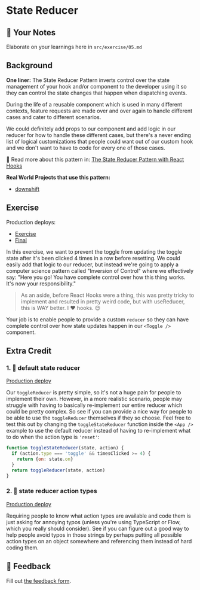 # State Reducer

## 📝 Your Notes

Elaborate on your learnings here in `src/exercise/05.md`

## Background

**One liner:** The State Reducer Pattern inverts control over the state
management of your hook and/or component to the developer using it so they can
control the state changes that happen when dispatching events.

During the life of a reusable component which is used in many different
contexts, feature requests are made over and over again to handle different
cases and cater to different scenarios.

We could definitely add props to our component and add logic in our reducer for
how to handle these different cases, but there's a never ending list of logical
customizations that people could want out of our custom hook and we don't want
to have to code for every one of those cases.

📜 Read more about this pattern in:
[The State Reducer Pattern with React Hooks](https://kentcdodds.com/blog/the-state-reducer-pattern-with-react-hooks)

**Real World Projects that use this pattern:**

- [downshift](https://github.com/downshift-js/downshift)

## Exercise

Production deploys:

- [Exercise](http://advanced-react-patterns.netlify.app/isolated/exercise/05.js)
- [Final](http://advanced-react-patterns.netlify.app/isolated/final/05.js)

In this exercise, we want to prevent the toggle from updating the toggle state
after it's been clicked 4 times in a row before resetting. We could easily add
that logic to our reducer, but instead we're going to apply a computer science
pattern called "Inversion of Control" where we effectively say: "Here you go!
You have complete control over how this thing works. It's now your
responsibility."

> As an aside, before React Hooks were a thing, this was pretty tricky to
> implement and resulted in pretty weird code, but with useReducer, this is WAY
> better. I ❤️ hooks. 😍

Your job is to enable people to provide a custom `reducer` so they can have
complete control over how state updates happen in our `<Toggle />` component.

## Extra Credit

### 1. 💯 default state reducer

[Production deploy](http://advanced-react-patterns.netlify.app/isolated/final/05.extra-1.js)

Our `toggleReducer` is pretty simple, so it's not a huge pain for people to
implement their own. However, in a more realistic scenario, people may struggle
with having to basically re-implement our entire reducer which could be pretty
complex. So see if you can provide a nice way for people to be able to use the
`toggleReducer` themselves if they so choose. Feel free to test this out by
changing the `toggleStateReducer` function inside the `<App />` example to use
the default reducer instead of having to re-implement what to do when the action
type is `'reset'`:

```javascript
function toggleStateReducer(state, action) {
  if (action.type === 'toggle' && timesClicked >= 4) {
    return {on: state.on}
  }
  return toggleReducer(state, action)
}
```

### 2. 💯 state reducer action types

[Production deploy](http://advanced-react-patterns.netlify.app/isolated/final/05.extra-2.js)

Requiring people to know what action types are available and code them is just
asking for annoying typos (unless you're using TypeScript or Flow, which you
really should consider). See if you can figure out a good way to help people
avoid typos in those strings by perhaps putting all possible action types on an
object somewhere and referencing them instead of hard coding them.

## 🦉 Feedback

Fill out
[the feedback form](https://ws.kcd.im/?ws=Advanced%20React%20Patterns%20%F0%9F%A4%AF&e=05%3A%20State%20Reducer&em=elvinciqueira%40gmail.com).
